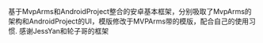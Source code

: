 基于MvpArms和AndroidProject整合的安卓基本框架，分别吸取了MvpArms的架构和AndroidProject的UI，模版修改于MVPArms带的模版，配合自己的使用习惯.
感谢JessYan和轮子哥的框架